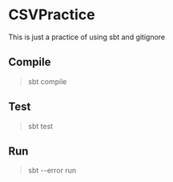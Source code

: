 # CSVPractice
This is just a practice of using sbt and gitignore

## Compile
>sbt compile

## Test
>sbt test

## Run
>sbt --error run
